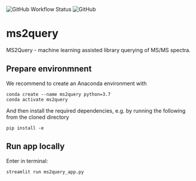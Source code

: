 ![GitHub Workflow Status](https://img.shields.io/github/workflow/status/iomega/ms2query/CI%20Build) ![GitHub](https://img.shields.io/github/license/iomega/ms2query)
# ms2query
MS2Query - machine learning assisted library querying of MS/MS spectra.

## Prepare environmnent
We recommend to create an Anaconda environment with

```
conda create --name ms2query python=3.7
conda activate ms2query
```
And then install the required dependencies, e.g. by running the following from the cloned directory
```
pip install -e
```
  
## Run app locally
Enter in terminal:
```
streamlit run ms2query_app.py
```

